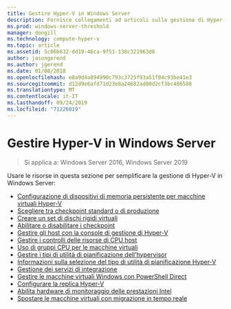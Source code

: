 ```yaml
---
title: Gestire Hyper-V in Windows Server
description: Fornisce collegamenti ad articoli sulla gestione di Hyper-V
ms.prod: windows-server-threshold
manager: dongill
ms.technology: compute-hyper-v
ms.topic: article
ms.assetid: 5c06b632-dd19-46ca-9f51-130c321963d8
author: jasongerend
ms.author: jgerend
ms.date: 01/08/2018
ms.openlocfilehash: e8a9d4a894990c793c3725f93a51f04c93be41e3
ms.sourcegitcommit: d12d9e6afd71d23e8a24682ad80d2cf3bc486588
ms.translationtype: MT
ms.contentlocale: it-IT
ms.lasthandoff: 09/24/2019
ms.locfileid: "71226019"
---
```

# <a name="manage-hyper-v-on-windows-server"></a>Gestire Hyper-V in Windows Server

>Si applica a: Windows Server 2016, Windows Server 2019

Usare le risorse in questa sezione per semplificare la gestione di Hyper-V in Windows Server:

- [Configurazione di dispositivi di memoria persistente per macchine virtuali Hyper-V](persistent-memory-cmdlets.md)
- [Scegliere tra checkpoint standard o di produzione](Choose-between-standard-or-production-checkpoints-in-Hyper-V.md)
- [Creare un set di dischi rigidi virtuali](Create-VHDSet-file.md)
- [Abilitare o disabilitare i checkpoint](Enable-or-disable-checkpoints-in-Hyper-V.md)
- [Gestire gli host con la console di gestione di Hyper-V](Remotely-manage-Hyper-V-hosts.md)
- [Gestire i controlli delle risorse di CPU host](manage-hyper-v-minroot-2016.md)
- [Uso di gruppi CPU per le macchine virtuali](manage-hyper-v-cpugroups.md)
- [Gestire i tipi di utilità di pianificazione dell'hypervisor](manage-hyper-v-scheduler-types.md)
- [Informazioni sulla selezione del tipo di utilità di pianificazione Hyper-V](about-hyper-v-scheduler-type-selection.md)
- [Gestione dei servizi di integrazione](Manage-Hyper-V-integration-services.md)
- [Gestire le macchine virtuali Windows con PowerShell Direct](Manage-Windows-virtual-machines-with-powershell-direct.md)
- [Configurare la replica Hyper-V](Set-up-Hyper-V-Replica.md) 
- [Abilita hardware di monitoraggio delle prestazioni Intel](Performance-Monitoring-Hardware.md)
- [Spostare le macchine virtuali con migrazione in tempo reale](Live-migration-overview.md)
